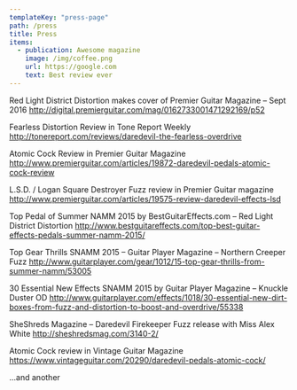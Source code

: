 ```yaml
---
templateKey: "press-page"
path: /press
title: Press
items:
  - publication: Awesome magazine
    image: /img/coffee.png
    url: https://google.com
    text: Best review ever
---
```


Red Light District Distortion makes cover of Premier Guitar Magazine – Sept 2016
http://digital.premierguitar.com/mag/0162733001471292169/p52

Fearless Distortion Review in Tone Report Weekly
http://tonereport.com/reviews/daredevil-the-fearless-overdrive

Atomic Cock Review in Premier Guitar Magazine
http://www.premierguitar.com/articles/19872-daredevil-pedals-atomic-cock-review

L.S.D. / Logan Square Destroyer Fuzz review in Premier Guitar magazine
http://www.premierguitar.com/articles/19575-review-daredevil-effects-lsd

Top Pedal of Summer NAMM 2015 by BestGuitarEffects.com – Red Light District Distortion
http://www.bestguitareffects.com/top-best-guitar-effects-pedals-summer-namm-2015/

Top Gear Thrills SNAMM 2015 – Guitar Player Magazine – Northern Creeper Fuzz
http://www.guitarplayer.com/gear/1012/15-top-gear-thrills-from-summer-namm/53005

30 Essential New Effects SNAMM 2015 by Guitar Player Magazine – Knuckle Duster OD
http://www.guitarplayer.com/effects/1018/30-essential-new-dirt-boxes-from-fuzz-and-distortion-to-boost-and-overdrive/55338

SheShreds Magazine – Daredevil Firekeeper Fuzz release with Miss Alex White
http://sheshredsmag.com/3140-2/

Atomic Cock review in Vintage Guitar Magazine
https://www.vintageguitar.com/20290/daredevil-pedals-atomic-cock/

...and another
